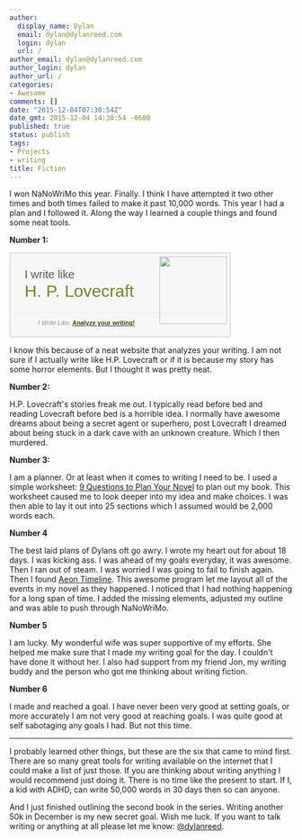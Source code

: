```yaml
---
author:
  display_name: Dylan
  email: dylan@dylanreed.com
  login: dylan
  url: /
author_email: dylan@dylanreed.com
author_login: dylan
author_url: /
categories:
- Awesome
comments: []
date: "2015-12-04T07:30:54Z"
date_gmt: 2015-12-04 14:30:54 -0600
published: true
status: publish
tags:
- Projects
- writing
title: Fiction
---
```


I won NaNoWriMo this year. Finally. I think I have attempted it two other times and both times failed to make it past 10,000 words. This year I had a plan and I followed it. Along the way I learned a couple things and found some neat tools. 

**Number 1:**

<!-- Begin I Write Like Badge -->
<div style="overflow:auto;border:2px solid #ddd;font:20px/1.2 Arial,sans-serif;width:380px;padding:5px; background:#F7F7F7; color:#555"><img src="//s.iwl.me/w.png" style="float:right" width="120"><div style="padding:20px; border-bottom:1px solid #eee; text-shadow:#fff 0 1px"> I write like<br><a href="http://iwl.me/w/147eabd8" style="font-size:30px;color:#698B22;text-decoration:none">H. P. Lovecraft</a></div><p style="font-size:11px; text-align:center; color:#888"><em>I Write Like</em>. <a href="http://iwl.me" style="color:#333; background:#FFFFE0"><b>Analyze your writing!</b></a></p></div>
<!-- End I Write Like Badge -->

I know this because of a neat website that analyzes your writing. I am not sure if I actually write like H.P. Lovecraft or if it is because my story has some horror elements. But I thought it was pretty neat. 

**Number 2:**

H.P. Lovecraft's stories freak me out. I typically read before bed and reading Lovecraft before bed is a horrible idea. I normally have awesome dreams about being a secret agent or superhero, post Lovecraft I dreamed about being stuck in a dark cave with an unknown creature. Which I then murdered. 

**Number 3:**

I am a planner. Or at least when it comes to writing I need to be. I used a simple worksheet: [9 Questions to Plan Your Novel](http://www.fracturedhorizonnovel.com/2011/05/02/a-simple-novel-outline-9-questions-for-25-chapters) to plan out my book. This worksheet caused me to look deeper into my idea and make choices. I was then able to lay it out into 25 sections which I assumed would be 2,000 words each. 

**Number 4**

The best laid plans of Dylans oft go awry. I wrote my heart out for about 18 days. I was kicking ass. I was ahead of my goals everyday, it was awesome. Then I ran out of steam. I was worried I was going to fail to finish again. Then I found [Aeon Timeline](http://www.scribblecode.com/). This awesome program let me layout all of the events in my novel as they happened. I noticed that I had nothing happening for a long span of time. I added the missing elements, adjusted my outline and was able to push through NaNoWriMo.

**Number 5**

I am lucky. My wonderful wife was super supportive of my efforts. She helped me make sure that I made my writing goal for the day. I couldn't have done it without her. I also had support from my friend Jon, my writing buddy and the person who got me thinking about writing fiction. 

**Number 6**

I made and reached a goal. I have never been very good at setting goals, or more accurately I am not very good at reaching goals. I was quite good at self sabotaging any goals I had. But not this time. 

---
I probably learned other things, but these are the six that came to mind first. There are so many great tools for writing available on the internet that I could make a list of just those. If you are thinking about writing anything I would recommend just doing it. There is no time like the present to start. If I, a kid with ADHD, can write 50,000 words in 30 days then so can anyone. 

And I just finished outlining the second book in the series. Writing another 50k in December is my new secret goal. Wish me luck. If you want to talk writing or anything at all please let me know: [@dylanreed](http://twitter.com/dylanreed).